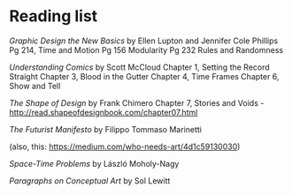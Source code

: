 # Reading list

_Graphic Design the New Basics_
by Ellen Lupton and Jennifer Cole Phillips
Pg 214, Time and Motion
Pg 156 Modularity
Pg 232 Rules and Randomness

_Understanding Comics_
by Scott McCloud
Chapter 1, Setting the Record Straight
Chapter 3, Blood in the Gutter
Chapter 4, Time Frames
Chapter 6, Show and Tell

_The Shape of Design_
by Frank Chimero
Chapter 7, Stories and Voids - http://read.shapeofdesignbook.com/chapter07.html

_The Futurist Manifesto_
by Filippo Tommaso Marinetti

(also, this: https://medium.com/who-needs-art/4d1c59130030)

_Space-Time Problems_
by László Moholy-Nagy

_Paragraphs on Conceptual Art_
by Sol Lewitt
